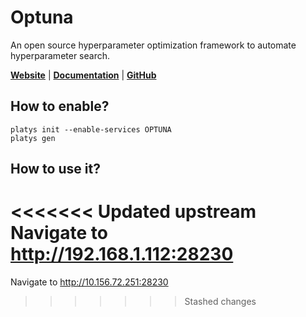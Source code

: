 # Optuna

An open source hyperparameter optimization framework to automate hyperparameter search.

**[Website](https://optuna.org/)** | **[Documentation](https://optuna.org/)** | **[GitHub](https://github.com/optuna/optuna)**

## How to enable?

```
platys init --enable-services OPTUNA
platys gen
```

## How to use it?

<<<<<<< Updated upstream
Navigate to <http://192.168.1.112:28230>
=======
Navigate to <http://10.156.72.251:28230>
>>>>>>> Stashed changes
